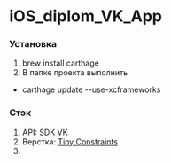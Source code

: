# iOS_diplom_VK_App

### Установка
1. brew install carthage 
2. В папке проекта выполнить
- carthage update --use-xcframeworks

### Стэк
1. API: SDK VK
2. Верстка: [Tiny Constraints](https://github.com/roberthein/TinyConstraints)
3. 


